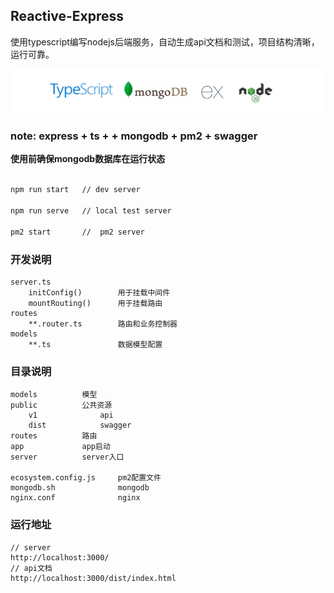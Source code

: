 ## Reactive-Express

使用typescript编写nodejs后端服务，自动生成api文档和测试，项目结构清晰，运行可靠。

[![Reactive-Express](https://github.com/guobin211/reactive-express/blob/master/images/github.jpg)](https://github.com/guobin211/reactive-express)

### note: express + ts + + mongodb + pm2 + swagger

**使用前确保mongodb数据库在运行状态**

```sh

npm run start   // dev server

npm run serve   // local test server

pm2 start       //  pm2 server

```

### 开发说明

    server.ts
        initConfig()        用于挂载中间件
        mountRouting()      用于挂载路由
    routes
        **.router.ts        路由和业务控制器
    models
        **.ts               数据模型配置

### 目录说明
    
    models          模型
    public          公共资源
        v1              api
        dist            swagger
    routes          路由
    app             app启动
    server          server入口
    
    ecosystem.config.js     pm2配置文件
    mongodb.sh              mongodb
    nginx.conf              nginx

### 运行地址
    
    // server
    http://localhost:3000/
    // api文档
    http://localhost:3000/dist/index.html

